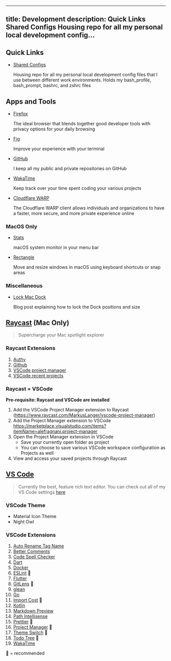 
---
title: Development
description: Quick Links    Shared Configs   Housing repo for all my personal local development config...
---

## Quick Links

- [Shared Configs](https://github.com/nezhivar/shared-configs)

  Housing repo for all my personal local development config files that I use between different work environments. Holds my bash_profile, bash_prompt, bashrc, and zshrc files

## Apps and Tools

- [Firefox](https://www.mozilla.org/en-US/firefox/new/)

  The ideal browser that blends together good developer tools with privacy options for your daily browsing

- [Fig](https://fig.io/)

  Improve your experience with your terminal

- [GitHub](https://github.com)

  I keep all my public and private repositories on GitHub

- [WakaTime](https://wakatime.com/)

  Keep track over your time spent coding your various projects

- [Cloudflare WARP](https://developers.cloudflare.com/warp-client/)

  The Cloudflare WARP client allows individuals and organizations to have a faster, more secure, and more private experience online

### MacOS Only

- [Stats](https://github.com/exelban/stats)

  macOS system monitor in your menu bar

- [Rectangle](https://rectangleapp.com/)

  Move and resize windows in macOS using keyboard shortcuts or snap areas

### Miscellaneous

- [Lock Mac Dock](https://www.idownloadblog.com/2020/01/15/how-to-lock-the-dock-on-mac/)

  Blog post explaining how to lock the Dock positions and size

## [Raycast](https://www.raycast.com/) (Mac Only)

> Supercharge your Mac spotlight explorer

### Raycast Extensions

1. [Authy](https://www.raycast.com/guga4ka/authy)
1. [Github](https://www.raycast.com/raycast/github)
1. [VSCode project manager](https://www.raycast.com/MarkusLanger/vscode-project-manager)
1. [VSCode recent projects](https://www.raycast.com/thomas/visual-studio-code)

### Raycast + VSCode

**Pre-requisite: Raycast and VSCode are installed**

1. Add the VSCode Project Manager extension to Raycast (https://www.raycast.com/MarkusLanger/vscode-project-manager)
2. Add the Project Manager extension to VSCode https://marketplace.visualstudio.com/items?itemName=alefragnani.project-manager
3. Open the Project Manager extension in VSCode
   - Save your currently open folder as project
   - You can choose to save various VSCode workspace configuration as Projects as well
4. View and access your saved projects through Raycast

## [VS Code](https://code.visualstudio.com/)

> Currently the best, feature rich text editor. You can check out all of my VS Code settings [here](https://github.com/nezhivar/shared-configs/blob/main/packages/config/vscode/extensions.json)

### VSCode Theme

- Material Icon Theme
- Night Owl

### VSCode Extensions

1. [Auto Rename Tag Name](https://marketplace.visualstudio.com/items?itemName=formulahendry.auto-rename-tag)
2. [Better Comments](https://marketplace.visualstudio.com/items?itemName=aaron-bond.better-comments)
3. [Code Spell Checker](https://marketplace.visualstudio.com/items?itemName=streetsidesoftware.code-spell-checker)
4. [Dart](https://marketplace.visualstudio.com/items?itemName=Dart-Code.dart-code)
5. [Docker](https://marketplace.visualstudio.com/items?itemName=ms-azuretools.vscode-docker)
6. [ESLint](https://marketplace.visualstudio.com/items?itemName=dbaeumer.vscode-eslint) 🚀
8. [Flutter](https://marketplace.visualstudio.com/items?itemName=Dart-Code.flutter)
9. [GitLens](https://marketplace.visualstudio.com/items?itemName=eamodio.gitlens) 🚀
10. [glean](https://marketplace.visualstudio.com/items?itemName=wix.glean)
11. [Go](https://marketplace.visualstudio.com/items?itemName=golang.Go)
12. [Import Cost](https://marketplace.visualstudio.com/items?itemName=wix.vscode-import-cost) 🚀
13. [Kotlin](https://marketplace.visualstudio.com/items?itemName=fwcd.kotlin)
14. [Markdown Preview](https://marketplace.visualstudio.com/items?itemName=shd101wyy.markdown-preview-enhanced)
15. [Path Intellisense](https://marketplace.visualstudio.com/items?itemName=christian-kohler.path-intellisense)
16. [Prettier](https://marketplace.visualstudio.com/items?itemName=esbenp.prettier-vscode) 🚀
17. [Project Manager](https://marketplace.visualstudio.com/items?itemName=alefragnani.project-manager) 🚀
18. [Theme Switch](https://marketplace.visualstudio.com/items?itemName=Fooxly.themeswitch) 🚀
19. [Todo Tree](https://marketplace.visualstudio.com/items?itemName=Gruntfuggly.todo-tree) 🚀
20. [WakaTime](https://marketplace.visualstudio.com/items?itemName=WakaTime.vscode-wakatime)

🚀 = recommended


